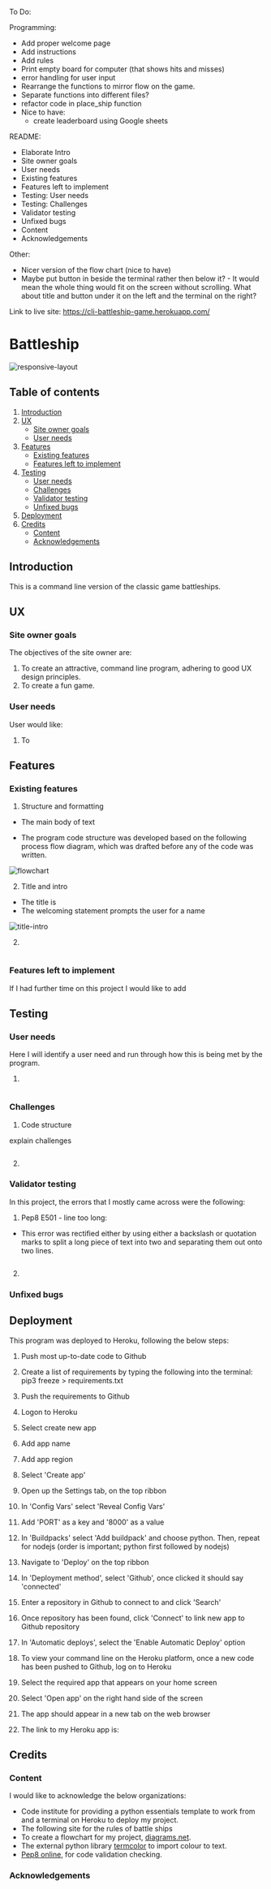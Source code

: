 To Do:

Programming:
- Add proper welcome page
- Add instructions
- Add rules
- Print empty board for computer (that shows hits and misses)
- error handling for user input
- Rearrange the functions to mirror flow on the game.
- Separate functions into different files?
- refactor code in place_ship function
- Nice to have:
    - create leaderboard using Google sheets


README:
- Elaborate Intro
- Site owner goals
- User needs
- Existing features
- Features left to implement
- Testing: User needs
- Testing: Challenges
- Validator testing
- Unfixed bugs
- Content
- Acknowledgements

Other:
- Nicer version of the flow chart (nice to have)
- Maybe put button in beside the terminal rather then below it? - It would mean the whole thing would fit on the screen without scrolling. What about title and button under it on the left and the terminal on the right?


Link to live site: https://cli-battleship-game.herokuapp.com/

# Battleship

![responsive-layout]()

## Table of contents
1. [Introduction](#introduction)
2. [UX](#ux)
    * [Site owner goals](#site-owner-goals)
    * [User needs](#user-needs)
3. [Features](#features)
    * [Existing features](#existing-features)
    * [Features left to implement](#features-left-to-implement)
4. [Testing](#testing)
    * [User needs](#user-needs)
    * [Challenges](#challenges)
    * [Validator testing](#validator-testing)
    * [Unfixed bugs](#unfixed-bugs)
5. [Deployment](#deployment)
6. [Credits](#credits)
    * [Content](#content)
    * [Acknowledgements](#acknowledgements)


## Introduction 

This is a command line version of the classic game battleships. <short description> 

## UX

### Site owner goals

The objectives of the site owner are: 
1. To create an attractive, command line program, adhering to good UX design principles.
2. To create a fun game.

### User needs

User would like:

1. To 

## Features

### Existing features

1. Structure and formatting
* The main body of text  

* The program code structure was developed based on the following process flow diagram, which was drafted before any of the code was written. 

![flowchart]()

2. Title and intro
* The title is 
* The welcoming statement prompts the user for a name 

![title-intro]()

2. <list features>

![]()

### Features left to implement

If I had further time on this project I would like to add 

## Testing

### User needs

Here I will identify a user need and run through how this is being met by the program.

1. 

![]()

### Challenges

1. Code structure

explain challenges

![]()

2. 

### Validator testing

In this project, the errors that I mostly came across were the following:

1. Pep8 E501 - line too long:
* This error was rectified either by using either a backslash or quotation marks to split a long piece of text into two and separating them out onto two lines. 

![]()

2. 

### Unfixed bugs 


## Deployment

This program was deployed to Heroku, following the below steps:

1) Push most up-to-date code to Github

2) Create a list of requirements by typing the following into the terminal:
pip3 freeze > requirements.txt

3) Push the requirements to Github

4) Logon to Heroku

5) Select create new app 

6) Add app name 

7) Add app region

8) Select 'Create app'

9) Open up the Settings tab, on the top ribbon

10) In 'Config Vars' select 'Reveal Config Vars'

11) Add 'PORT' as a key and '8000' as a value

12) In 'Buildpacks' select 'Add buildpack' and choose python. Then, repeat for nodejs (order is important; python first followed by nodejs) 

13) Navigate to 'Deploy' on the top ribbon

14) In 'Deployment method', select 'Github', once clicked it should say 'connected'

15) Enter a repository in Github to connect to and click 'Search'

16) Once repository has been found, click 'Connect' to link new app to Github repository

17) In 'Automatic deploys', select the 'Enable Automatic Deploy' option

18) To view your command line on the Heroku platform, once a new code has been pushed to Github, log on to Heroku

19) Select the required app that appears on your home screen

20) Select 'Open app' on the right hand side of the screen 

21) The app should appear in a new tab on the web browser

22) The link to my Heroku app is:
<insert link>


## Credits 

### Content

I would like to acknowledge the below organizations:

* Code institute for providing a python essentials template to work from and a terminal on Heroku to deploy my project.
* The following site for the rules of battle ships []()
* To create a flowchart for my project, [diagrams.net](https://app.diagrams.net/). 
* The external python library [termcolor](https://pypi.org/project/termcolor/) to import colour to text.
* [Pep8 online](http://pep8online.com/), for code validation checking.

### Acknowledgements

